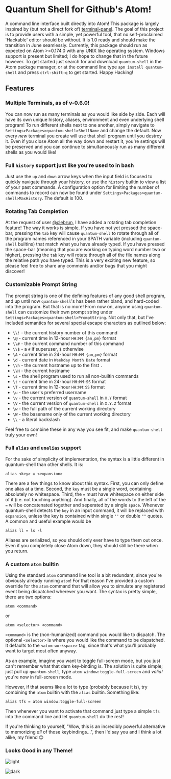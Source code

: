 # Quantum Shell for Github's Atom!
A command line interface built directly into Atom! This package is largely inspired by (but not a direct fork of) [terminal-panel](http://github.com/thedaniel/terminal-panel). The goal of this project is to provide users with a simple, yet powerful tool, that no self-proclaimed 'Hackable' editor should be without. It is 1.0 ready and should make the transition in June seamlessly. Currently, this package should run as expected on Atom >=0.174.0 with any UNIX like operating system. Windows support is present but limited; I do hope to change that in the future however. To get started just search for and download `quantum-shell` in the Atom package manager, or at the command line type `apm install quantum-shell` and press `ctrl-shift-q` to get started. Happy Hacking!

## Features

### Multiple Terminals, as of v-0.6.0!
You can now run as many terminals as you would like side by side. Each will have its own unique history, aliases, environment and even underlying shell program! To run different shells next to one another, simply navigate to `Settings>Packages>quantum-shell>ShellName` and change the default. Now every *new* terminal you create will use that shell program until you destroy it. Even if you close Atom all the way down and restart it, you're settings will be preserved and you can continue to simultaneously run as many different shells as you would like!

### Full `history` support just like you're used to in bash
Just use the `up` and `down` arrow keys when the input field is focused to quickly navigate through your history, or use the `history` builtin to view a list of your past commands. A configuration option for limiting the number of commands to record can now be found under `Settings>Packages>quantum-shell>MaxHistory`. The default is 100.

### Rotating Tab Completion
At the request of user [@clebrun](http://github.com/clebrun), I have added a rotating tab completion feature! The way it works is simple. If you have not yet pressed the space-bar, pressing the `tab` key will cause `quantum-shell` to rotate through all of the program names referenced in your $PATH variable (including `quantum-shell` builtins) that match what you have already typed. If you have pressed the space-bar (meaning that you are working on typing word number two or higher), pressing the `tab` key will rotate through all of the file names along the relative path you have typed. This is a very exciting new feature, so please feel free to share any comments and/or bugs that you might discover!

### Customizable Prompt String
The prompt string is one of the defining features of any good shell program, and up until now   `quantum-shell`'s has been rather bland, and hard-coded into the program. But that is no more! From now on, anyone using `quantum-shell` can customize their own prompt string under `Settings>Packages>quantum-shell>PromptString`. Not only that, but I've included semantics for several special escape characters as outlined below:
* `\\!` - the current history number of this command
* `\@` - current time in 12-hour `HH:MM {am,pm}` format
* `\\#` - the current command number of this command
* `\\$` - a `#` if superuser, `$` otherwise
* `\A` - current time in 24-hour `HH:MM {am,pm}` format
* `\d` - current date in `Weekday Month Date` format
* `\\h` - the current hostname up to the first `.`
* `\\H` - the current hostname
* `\s` - the shell program used to run all non-builtin commands
* `\t` - current time in 24-hour `HH:MM:SS` format
* `\T` - current time in 12-hour `HH:MM:SS` format
* `\u` - the user's preferred username
* `\v` - the current version of `quantum-shell` in `X.Y` format
* `\V` - the current version of `quantum-shell` in `X.Y.Z` format
* `\w` - the full path of the current working directory
* `\W` - the basename only of the current working directory
* `\\` - a literal backslash

Feel free to combine these in any way you see fit, and make `quantum-shell` truly your own!

### Full `alias` and `unalias` support
For the sake of simplicity of implementation, the syntax is a little different in quantum-shell than other shells. It is:
```
alias <key> = <expansion>
```
There are a few things to know about this syntax. First, you can only define one alias at a time. Second, the `key` must be a single word, containing absolutely no whitespace. Third, the `=` must have whitespace on either side of it (i.e. not touching anything). And finally, all of the words to the left of the `=` will be concatenated together and seperated by a single `space`. Whenever quantum-shell detects the `key` in an input command, it will be replaced with `expansion`, unless the key is contained within single `''` or  double `""` quotes. A common and useful example would be
```
alias ll = ls -l
```
Aliases are serialized, so you should only ever have to type them out once. Even if you completely close Atom down, they should still be there when you return.

### A custom `atom` builtin
Using the standard `atom` command line tool is a bit redundant, since you're obviously already running `atom`! For that reason I've provided a custom override for the `atom` command that will allow you to simulate any registered event being dispatched wherever you want. The syntax is pretty simple, there are two options:
```
atom <command>
```
or
```
atom <selector> <command>
```
`<command>` is the (non-humanized) command you would like to dispatch. The optional `<selector>` is where you would like the command to be dispatched. It defaults to the `<atom-workspace>` tag, since that's what you'll probably want to target most often anyway.

As an example, imagine you want to toggle full-screen mode, but you just can't remember what that darn key-binding is. The solution is quite simple; just pull up `quantum-shell`, type `atom window:toggle-full-screen` and *volia!* you're now in full-screen mode.

However, if that seems like a lot to type (probably because it is), try combining the `atom` builtin with the `alias` builtin. Something like:
```
alias tfs = atom window:toggle-full-screen
```
Then whenever you want to activate that command just type a simple `tfs` into the command line and let `quantum-shell` do the rest!

If you're thinking to yourself, "Wow, this is an incredibly powerful alternative to memorizing *all* of those keybindings...", then I'd say you and I think a lot alike, my friend :wink:

### Looks Good in any Theme!
![light](https://raw.githubusercontent.com/sedabull/quantum-shell/master/resources/quantum-shell-light.png)

![dark](https://raw.githubusercontent.com/sedabull/quantum-shell/master/resources/quantum-shell-dark.png)
